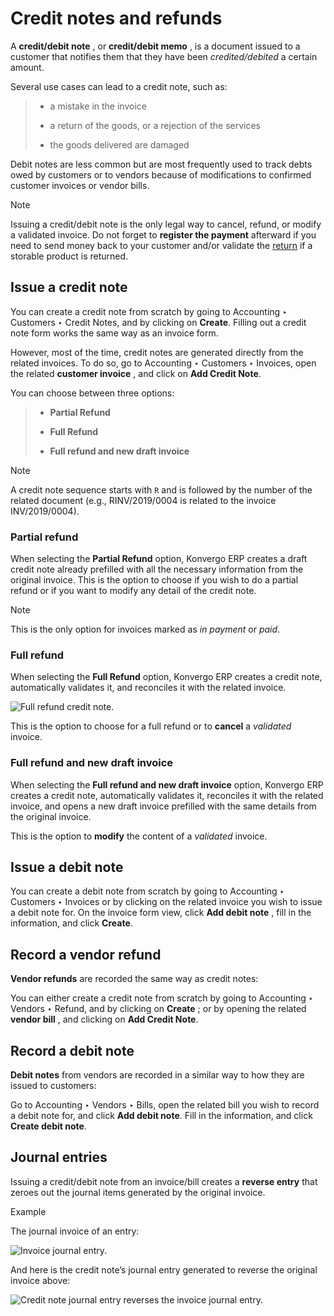 # Credit notes and refunds

A **credit/debit note** , or **credit/debit memo** , is a document issued to a
customer that notifies them that they have been _credited/debited_ a certain
amount.

Several use cases can lead to a credit note, such as:

>   * a mistake in the invoice
>
>   * a return of the goods, or a rejection of the services
>
>   * the goods delivered are damaged
>
>

Debit notes are less common but are most frequently used to track debts owed
by customers or to vendors because of modifications to confirmed customer
invoices or vendor bills.

<div class="alert alert-primary">
<p class="alert-title">
Note</p><p>Issuing a credit/debit note is the only legal way to cancel, refund, or modify a validated
invoice. Do not forget to <b>register the payment</b> afterward if you need to send money back to
your customer and/or validate the
<a href="../../../sales/sales/products_prices/returns">return</a> if a storable product is
returned.</p>
</div>

## Issue a credit note

You can create a credit note from scratch by going to Accounting ‣ Customers ‣
Credit Notes, and by clicking on **Create**. Filling out a credit note form
works the same way as an invoice form.

However, most of the time, credit notes are generated directly from the
related invoices. To do so, go to Accounting ‣ Customers ‣ Invoices, open the
related **customer invoice** , and click on **Add Credit Note**.

You can choose between three options:

>   * **Partial Refund**
>
>   * **Full Refund**
>
>   * **Full refund and new draft invoice**
>
>

<div class="alert alert-primary">
<p class="alert-title">
Note</p><p>A credit note sequence starts with <code>R</code> and is followed by the number of the related document
(e.g., RINV/2019/0004 is related to the invoice INV/2019/0004).</p>
</div>

### Partial refund

When selecting the **Partial Refund** option, Konvergo ERP creates a draft credit note
already prefilled with all the necessary information from the original
invoice. This is the option to choose if you wish to do a partial refund or if
you want to modify any detail of the credit note.

<div class="alert alert-primary">
<p class="alert-title">
Note</p><p>This is the only option for invoices marked as <em>in payment</em> or <em>paid</em>.</p>
</div>

### Full refund

When selecting the **Full Refund** option, Konvergo ERP creates a credit note,
automatically validates it, and reconciles it with the related invoice.

![Full refund credit note.](../../../../_images/credit_notes02.png)

This is the option to choose for a full refund or to **cancel** a _validated_
invoice.

### Full refund and new draft invoice

When selecting the **Full refund and new draft invoice** option, Konvergo ERP creates
a credit note, automatically validates it, reconciles it with the related
invoice, and opens a new draft invoice prefilled with the same details from
the original invoice.

This is the option to **modify** the content of a _validated_ invoice.

## Issue a debit note

You can create a debit note from scratch by going to Accounting ‣ Customers ‣
Invoices or by clicking on the related invoice you wish to issue a debit note
for. On the invoice form view, click **Add debit note** , fill in the
information, and click **Create**.

## Record a vendor refund

**Vendor refunds** are recorded the same way as credit notes:

You can either create a credit note from scratch by going to Accounting ‣
Vendors ‣ Refund, and by clicking on **Create** ; or by opening the related
**vendor bill** , and clicking on **Add Credit Note**.

## Record a debit note

**Debit notes** from vendors are recorded in a similar way to how they are
issued to customers:

Go to Accounting ‣ Vendors ‣ Bills, open the related bill you wish to record a
debit note for, and click **Add debit note**. Fill in the information, and
click **Create debit note**.

## Journal entries

Issuing a credit/debit note from an invoice/bill creates a **reverse entry**
that zeroes out the journal items generated by the original invoice.

<div class="alert alert-success">
<p class="alert-title">
Example</p><p>The journal invoice of an entry:</p>
<img alt="Invoice journal entry." src="../../../../_images/credit_notes03.png"/>
<p>And here is the credit note’s journal entry generated to reverse
the original invoice above:</p>
<img alt="Credit note journal entry reverses the invoice journal entry." src="../../../../_images/credit_notes04.png"/>
</div>

